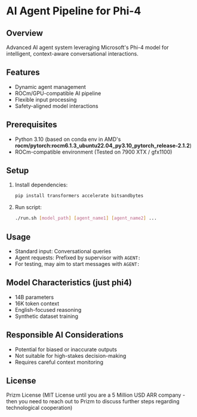 # AI Agent Pipeline for Phi-4

## Overview
Advanced AI agent system leveraging Microsoft's Phi-4 model for intelligent, context-aware conversational interactions.

## Features
- Dynamic agent management
- ROCm/GPU-compatible AI pipeline
- Flexible input processing
- Safety-aligned model interactions

## Prerequisites
- Python 3.10 (based on conda env in AMD's **rocm/pytorch:rocm6.1.3_ubuntu22.04_py3.10_pytorch_release-2.1.2**)
- ROCm-compatible environment (Tested on 7900 XTX / gfx1100)

## Setup
1. Install dependencies:
   ```bash
   pip install transformers accelerate bitsandbytes
   ```

2. Run script:
   ```bash
   ./run.sh [model_path] [agent_name1] [agent_name2] ...
   ```

## Usage
- Standard input: Conversational queries
- Agent requests: Prefixed by supervisor with `AGENT:`
- For testing, may aim to start messages with `AGENT:`

## Model Characteristics (just phi4)
- 14B parameters
- 16K token context
- English-focused reasoning
- Synthetic dataset training

## Responsible AI Considerations
- Potential for biased or inaccurate outputs
- Not suitable for high-stakes decision-making
- Requires careful context monitoring

## License
Prizm License (MIT License until you are a 5 Million USD ARR company - then you need to reach out to Prizm to discuss further steps regarding technological cooperation)